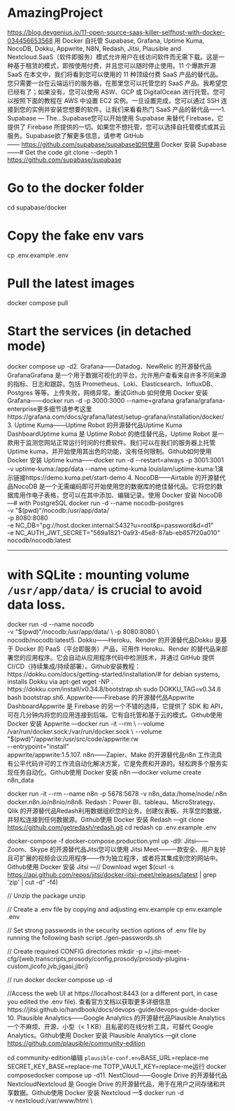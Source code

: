 # AmazingProject
https://blog.devgenius.io/11-open-source-saas-killer-selfhost-with-docker-034456653568
用 Docker 自托管 Supabase, Grafana, Uptime Kuma, NocoDB, Dokku, Appwrite, N8N, Redash, Jitsi, Plausible and Nextcloud.SaaS（软件即服务）模式允许用户在线访问软件而无需下载。这是一种基于租赁的模式，即按使用付费，并且您可以随时停止使用。11 个爆款开源 SaaS 在本文中，我们将看到您可以使用的 11 种顶级付费 SaaS 产品的替代品。您只需要一台在云端运行的服务器，在那里您可以托管您的 SaaS 产品。我希望您已经有了；如果没有，您可以使用 ASW、GCP 或 DigitalOcean 进行托管。您可以按照下面的教程在 AWS 中设置 EC2 实例。一旦设置完成，您可以通过 SSH 连接到您的实例并安装您想要的软件。让我们来看看热门 SaaS 产品的替代品——1. Supabase — The…Supabase您可以开始使用 Supabase 来替代 Firebase，它提供了 Firebase 所提供的一切。如果您不想托管，您可以选择自托管模式或其云服务。Supabase欲了解更多信息，请参考 GitHub—— https://github.com/supabase/supabase如何使用 Docker 安装 Supabase——# Get the code
git clone --depth 1 https://github.com/supabase/supabase

# Go to the docker folder
cd supabase/docker

# Copy the fake env vars
cp .env.example .env

# Pull the latest images
docker compose pull

# Start the services (in detached mode)
docker compose up -d2. Grafana——Datadog、NewRelic 的开源替代品GrafanaGrafana 是一个用于数据可视化的平台，允许用户查看来自许多不同来源的指标、日志和跟踪，包括 Prometheus、Loki、Elasticsearch、InfluxDB、Postgres 等等。上传失败，网络异常。重试Github
如何使用 Docker 安装 Grafana——docker run -d -p 3000:3000 --name=grafana grafana/grafana-enterprise更多细节请参考这里https://grafana.com/docs/grafana/latest/setup-grafana/installation/docker/
3. Uptime Kuma——Uptime Robot 的开源替代品Uptime Kuma DashboardUptime kuma 是 Uptime Robot 的绝佳替代品，Uptime Robot 是一款用于监测您网站正常运行时间的付费软件。我们可以在我们的服务器上托管 Uptime kuma，并开始使用其出色的功能，没有任何限制。Github如何使用 Docker 安装 Uptime kuma——docker run -d --restart=always -p 3001:3001 -v uptime-kuma:/app/data --name uptime-kuma louislam/uptime-kuma:1演示链接https://demo.kuma.pet/start-demo
4. NocoDB——Airtable 的开源替代品NocoDB 是一个无需编码即可开始使用您的数据库的绝佳替代品。它将您的数据库用作电子表格，您可以在其中添加、编辑记录。使用 Docker 安装 NocoDB —# with PostgreSQL
docker run -d --name nocodb-postgres \
-v "$(pwd)"/nocodb:/usr/app/data/ \
-p 8080:8080 \
-e NC_DB="pg://host.docker.internal:5432?u=root&p=password&d=d1" \
-e NC_AUTH_JWT_SECRET="569a1821-0a93-45e8-87ab-eb857f20a010" \
nocodb/nocodb:latest

--------------------------------------------------------

# with SQLite : mounting volume `/usr/app/data/` is crucial to avoid data loss.
docker run -d --name nocodb \
-v "$(pwd)"/nocodb:/usr/app/data/ \
-p 8080:8080 \
nocodb/nocodb:latest5. Dokku——Heroku、Render 的开源替代品Dokku 是基于 Docker 的 PaaS（平台即服务）产品，可用作 Heroku、Render 的替代品来部署您的应用程序。它会自动从应用程序代码中检测技术，并通过 GitHub 提供 CI/CD（持续集成/持续部署）。Github安装教程：https://dokku.com/docs/getting-started/installation/# for debian systems, installs Dokku via apt-get
wget -NP . https://dokku.com/install/v0.34.8/bootstrap.sh
sudo DOKKU_TAG=v0.34.8 bash bootstrap.sh6. Appwrite——Firebase 的开源替代品Appwrite DashboardAppwrite 是 Firebase 的另一个不错的选择，它提供了 SDK 和 API，可在几分钟内将您的应用连接到后端。它有自托管和基于云的模式。Github使用 Docker 安装 Appwrite —docker run -it --rm \
    --volume /var/run/docker.sock:/var/run/docker.sock \
    --volume "$(pwd)"/appwrite:/usr/src/code/appwrite:rw \
    --entrypoint="install" \
    appwrite/appwrite:1.5.107. n8n——Zapier、Make 的开源替代品n8n 工作流具有公平代码许可的工作流自动化解决方案，它是免费和开源的。轻松跨多个服务实现任务自动化。Github使用 Docker 安装 n8n —docker volume create n8n_data

docker run -it --rm --name n8n -p 5678:5678 -v n8n_data:/home/node/.n8n docker.n8n.io/n8nio/n8n8. Redash：Power BI、tableau、MicroStrategy、Qlik 的开源替代品Redash利用数据组织您的业务。创建仪表板、共享您的数据，并轻松连接到任何数据源。Github使用 Docker 安装 Redash —git clone https://github.com/getredash/redash.git
cd redash
cp .env.example .env

docker-compose -f docker-compose.production.yml up -d9: Jitsi——Zoom、Skype 的开源替代品Jitsi您可以使用 Jitsi Meet——一款安全、用户友好且可扩展的视频会议应用程序——作为独立程序，或者将其集成到您的网站中。Github使用 Docker 安装 Jitsi —// Download
wget $(curl -s https://api.github.com/repos/jitsi/docker-jitsi-meet/releases/latest | grep 'zip' | cut -d\" -f4)

// Unzip the package
unzip <filename>

// Create a .env file by copying and adjusting env.example
cp env.example .env

// Set strong passwords in the security section options of .env file by running the following bash script
./gen-passwords.sh

// Create required CONFIG directories
mkdir -p ~/.jitsi-meet-cfg/{web,transcripts,prosody/config,prosody/prosody-plugins-custom,jicofo,jvb,jigasi,jibri}

// run docker
docker compose up -d

//Access the web UI at https://localhost:8443 (or a different port, in case you edited the .env file).
查看官方文档以获取更多详细信息https://jitsi.github.io/handbook/docs/devops-guide/devops-guide-docker
10. Plausible Analytics——Google Analytics 的开源替代品Plausible Analytics一个不麻烦、开源、小型（< 1 KB）且私密的在线分析工具，可替代 Google Analytics。Github使用 Docker 安装 Plausible Analytics —git clone https://github.com/plausible/community-edition

cd community-edition编辑 `plausible-conf.env`BASE_URL=replace-me
SECRET_KEY_BASE=replace-me
TOTP_VAULT_KEY=replace-me运行 docker composedocker compose up -d11. NextCloud——Google Drive 的开源替代品NextcloudNextcloud 是 Google Drive 的开源替代品，用于在用户之间存储和共享数据。Github使用 Docker 安装 Nextcloud —$ docker run -d \
-v nextcloud:/var/www/html \

